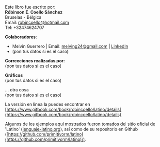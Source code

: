 Este libro fue escrito por:  
**Róbinson E. Coello Sánchez**  
Bruselas - Bélgica  
Email: robincoello@hotmail.com  
Tel: +32474624707

**Colaboradores**:

* Melvin Guerrero \| Email: melving24@gmail.com \| [LinkedIn](https://www.linkedin.com/in/melvinguerrero/)
* \(pon tus datos si es el caso\)

**Correcciones realizadas por:**  
\(pon tus datos si es el caso\)

**Gráficos**  
\(pon tus datos si es el caso\)

... otra cosa  
\(pon tus datos si es el caso\)

La versión en linea la puedes encontrar en [https://www.gitbook.com/book/robincoello/latino/details](https://www.gitbook.com/book/robincoello/latino/details)

Algunos de los ejemplos aquí mostrados fueron tomados del sitio oficial de 'Latino' \([lenguaje-latino.org](http://lenguaje-latino.org/)\), así como de su repositorio en Github \([https://github.com/primitivorm/latino](https://github.com/primitivorm/latino)\).

